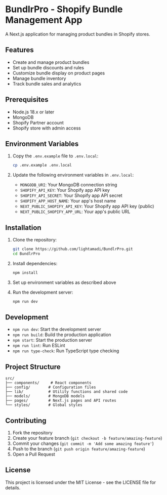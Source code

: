 # BundlrPro - Shopify Bundle Management App

A Next.js application for managing product bundles in Shopify stores.

## Features

- Create and manage product bundles
- Set up bundle discounts and rules
- Customize bundle display on product pages
- Manage bundle inventory
- Track bundle sales and analytics

## Prerequisites

- Node.js 18.x or later
- MongoDB
- Shopify Partner account
- Shopify store with admin access

## Environment Variables

1. Copy the `.env.example` file to `.env.local`:
   ```bash
   cp .env.example .env.local
   ```

2. Update the following environment variables in `.env.local`:
   - `MONGODB_URI`: Your MongoDB connection string
   - `SHOPIFY_API_KEY`: Your Shopify app API key
   - `SHOPIFY_API_SECRET`: Your Shopify app API secret
   - `SHOPIFY_APP_HOST_NAME`: Your app's host name
   - `NEXT_PUBLIC_SHOPIFY_API_KEY`: Your Shopify app API key (public)
   - `NEXT_PUBLIC_SHOPIFY_APP_URL`: Your app's public URL

## Installation

1. Clone the repository:
   ```bash
   git clone https://github.com/lightamadi/BundlrPro.git
   cd BundlrPro
   ```

2. Install dependencies:
   ```bash
   npm install
   ```

3. Set up environment variables as described above

4. Run the development server:
   ```bash
   npm run dev
   ```

## Development

- `npm run dev`: Start the development server
- `npm run build`: Build the production application
- `npm start`: Start the production server
- `npm run lint`: Run ESLint
- `npm run type-check`: Run TypeScript type checking

## Project Structure

```
src/
├── components/     # React components
├── config/        # Configuration files
├── lib/           # Utility functions and shared code
├── models/        # MongoDB models
├── pages/         # Next.js pages and API routes
└── styles/        # Global styles
```

## Contributing

1. Fork the repository
2. Create your feature branch (`git checkout -b feature/amazing-feature`)
3. Commit your changes (`git commit -m 'Add some amazing feature'`)
4. Push to the branch (`git push origin feature/amazing-feature`)
5. Open a Pull Request

## License

This project is licensed under the MIT License - see the LICENSE file for details. 
